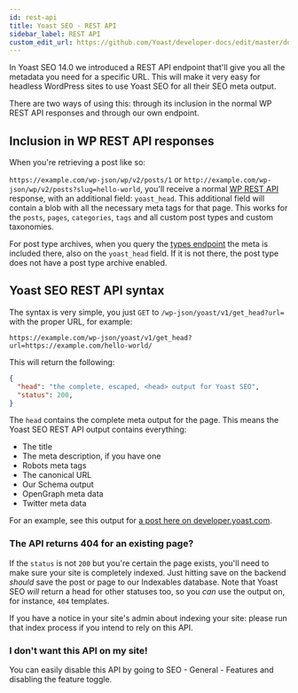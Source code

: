 ```yaml
---
id: rest-api
title: Yoast SEO - REST API
sidebar_label: REST API
custom_edit_url: https://github.com/Yoast/developer-docs/edit/master/docs/customization/apis/rest-api.md
---
```


In Yoast SEO 14.0 we introduced a REST API endpoint that'll give you all the metadata you need for a specific URL. This will make it very easy for headless WordPress sites to use Yoast SEO for all their SEO meta output.

There are two ways of using this: through its inclusion in the normal WP REST API responses and through our own endpoint.

## Inclusion in WP REST API responses
When you're retrieving a post like so:

`https://example.com/wp-json/wp/v2/posts/1` or `http://example.com/wp-json/wp/v2/posts?slug=hello-world`, you'll receive a normal [WP REST API](https://developer.wordpress.org/rest-api/reference/) response, with an additional field: `yoast_head`. This additional field will contain a blob with all the necessary meta tags for that page. This works for the `posts`, `pages`, `categories`, `tags` and all custom post types and custom taxonomies.

For post type archives, when you query the [types endpoint](https://developer.wordpress.org/rest-api/reference/post-types/) the meta is included there, also on the `yoast_head` field. If it is not there, the post type does not have a post type archive enabled.

## Yoast SEO REST API syntax
The syntax is very simple, you just `GET` to ``/wp-json/yoast/v1/get_head?url=`` with the proper URL, for example:

```
https://example.com/wp-json/yoast/v1/get_head?url=https://example.com/hello-world/
```

This will return the following:

```json
{
  "head": "the complete, escaped, <head> output for Yoast SEO",
  "status": 200,
}
```

The `head` contains the complete meta output for the page. This means the Yoast SEO REST API output contains everything:

* The title
* The meta description, if you have one
* Robots meta tags
* The canonical URL
* Our Schema output
* OpenGraph meta data
* Twitter meta data

For an example, see this output for [a post here on developer.yoast.com](https://developer.yoast.com/blog/wp-json/yoast/v1/get_head?url=https://developer.yoast.com/blog/upcoming-release-yoast-seo-14-0-indexables/).

### The API returns 404 for an existing page?
If the `status` is not `200` but you're certain the page exists, you'll need to make sure your site is completely indexed. Just hitting save on the backend *should* save the post or page to our Indexables database. Note that Yoast SEO *will* return a head for other statuses too, so you *can* use the output on, for instance, `404` templates.

If you have a notice in your site's admin about indexing your site: please run that index process if you intend to rely on this API.

### I don't want this API on my site!
You can easily disable this API by going to SEO - General - Features and disabling the feature toggle.
